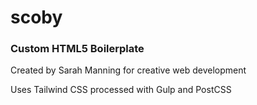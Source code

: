 # scoby
### Custom HTML5 Boilerplate

Created by Sarah Manning for creative web development

Uses Tailwind CSS processed with Gulp and PostCSS
